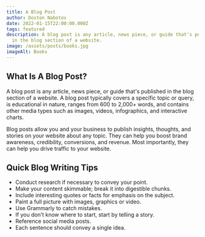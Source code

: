 ```yaml
---
title: A Blog Post
author: Doston Nabotov
date: 2022-01-15T22:00:00.000Z
tags: featured
description: A blog post is any article, news piece, or guide that's published
  in the blog section of a website.
image: /assets/posts/books.jpg
imageAlt: Books
---
```


## What Is A Blog Post?

A blog post is any article, news piece, or guide that's published in the blog section of a website. A blog post typically covers a specific topic or query, is educational in nature, ranges from 600 to 2,000+ words, and contains other media types such as images, videos, infographics, and interactive charts.

Blog posts allow you and your business to publish insights, thoughts, and stories on your website about any topic. They can help you boost brand awareness, credibility, conversions, and revenue. Most importantly, they can help you drive traffic to your website.

## Quick Blog Writing Tips

- Conduct research if necessary to convey your point.
- Make your content skimmable; break it into digestible chunks.
- Include interesting quotes or facts for emphasis on the subject.
- Paint a full picture with images, graphics or video.
- Use Grammarly to catch mistakes.
- If you don’t know where to start, start by telling a story.
- Reference social media posts.
- Each sentence should convey a single idea.

